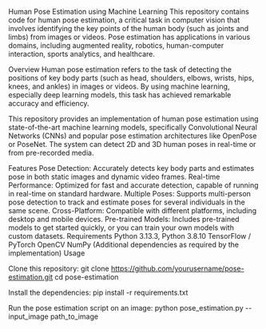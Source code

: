 Human Pose Estimation using Machine Learning
This repository contains code for human pose estimation, a critical task in computer vision that involves identifying the key points of the human body (such as joints and limbs) from images or videos. Pose estimation has applications in various domains, including augmented reality, robotics, human-computer interaction, sports analytics, and healthcare.

Overview
Human pose estimation refers to the task of detecting the positions of key body parts (such as head, shoulders, elbows, wrists, hips, knees, and ankles) in images or videos. By using machine learning, especially deep learning models, this task has achieved remarkable accuracy and efficiency.

This repository provides an implementation of human pose estimation using state-of-the-art machine learning models, specifically Convolutional Neural Networks (CNNs) and popular pose estimation architectures like OpenPose or PoseNet. The system can detect 2D and 3D human poses in real-time or from pre-recorded media.

Features
Pose Detection: Accurately detects key body parts and estimates pose in both static images and dynamic video frames.
Real-time Performance: Optimized for fast and accurate detection, capable of running in real-time on standard hardware.
Multiple Poses: Supports multi-person pose detection to track and estimate poses for several individuals in the same scene.
Cross-Platform: Compatible with different platforms, including desktop and mobile devices.
Pre-trained Models: Includes pre-trained models to get started quickly, or you can train your own models with custom datasets.
Requirements
Python 3.13.3, Python 3.8.10
TensorFlow / PyTorch
OpenCV
NumPy
(Additional dependencies as required by the implementation)
Usage

Clone this repository:
git clone https://github.com/yourusername/pose-estimation.git
cd pose-estimation

Install the dependencies:
pip install -r requirements.txt

Run the pose estimation script on an image:
python pose_estimation.py --input_image path_to_image


